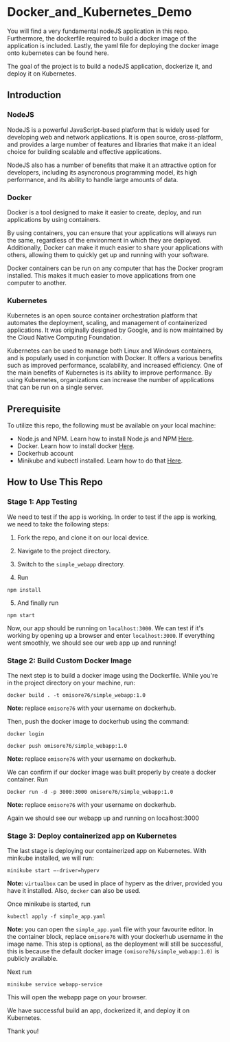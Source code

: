 # Docker_and_Kubernetes_Demo

You will find a very fundamental nodeJS application in this repo. Furthermore, the dockerfile required to build a docker image of the application is included. Lastly, the yaml file for deploying the docker image onto kubernetes can be found here.

The goal of the project is to build a nodeJS application, dockerize it, and deploy it on Kubernetes.

## Introduction 

### NodeJS

NodeJS is a powerful JavaScript-based platform that is widely used for developing web and network applications. It is open source, cross-platform, and provides a large number of features and libraries that make it an ideal choice for building scalable and effective applications. 

NodeJS also has a number of benefits that make it an attractive option for developers, including its asyncronous programming model, its high performance, and its ability to handle large amounts of data.

### Docker 

Docker is a tool designed to make it easier to create, deploy, and run applications by using containers. 

By using containers, you can ensure that your applications will always run the same, regardless of the environment in which they are deployed. Additionally, Docker can make it much easier to share your applications with others, allowing them to quickly get up and running with your software.

Docker containers can be run on any computer that has the Docker program installed. This makes it much easier to move applications from one computer to another. 

### Kubernetes

Kubernetes is an open source container orchestration platform that automates the deployment, scaling, and management of containerized applications. It was originally designed by Google, and is now maintained by the Cloud Native Computing Foundation. 

Kubernetes can be used to manage both Linux and Windows containers, and is popularly used in conjunction with Docker. It offers a various benefits such as improved performance, scalability, and increased efficiency. One of the main benefits of Kubernetes is its ability to improve performance. By using Kubernetes, organizations can increase the number of applications that can be run on a single server. 

## Prerequisite

To utilize this repo, the following must be available on your local machine:

* Node.js and NPM. Learn how to install Node.js and NPM [Here](https://nodejs.org/en/download/). 
* Docker. Learn how to install docker [Here](https://docs.docker.com/desktop/install/windows-install/). 
* Dockerhub account
* Minikube and kubectl installed. Learn how to do that [Here](https://minikube.sigs.k8s.io/docs/start/).

## How to Use This Repo

### Stage 1: App Testing

We need to test if the app is working. In order to test if the app is working, we need to take the following steps: 

1) Fork the repo, and clone it on our local device. 

2) Navigate to the project directory. 

3) Switch to the `simple_webapp` directory. 

4) Run
```
npm install 
```
5) And finally run 
```
npm start
```
Now, our app should be running on `localhost:3000`. We can test if it's working by opening up a browser and enter `localhost:3000`. If everything went smoothly, we should see our web app up and running!

### Stage 2: Build Custom Docker Image

The next step is to build a docker image using the Dockerfile. While you're in the project directory on your machine, run: 

```
docker build . -t omisore76/simple_webapp:1.0
```

**Note:** replace `omisore76` with your username on dockerhub.

Then, push the docker image to dockerhub using the command:

```
docker login

docker push omisore76/simple_webapp:1.0
```

**Note:** replace `omisore76` with your username on dockerhub.

We can confirm if our docker image was built properly by create a docker container. Run
```
Docker run -d -p 3000:3000 omisore76/simple_webapp:1.0
```
**Note:** replace `omisore76` with your username on dockerhub.

Again we should see our webapp up and running on localhost:3000

### Stage 3: Deploy containerized app on Kubernetes

The last stage is deploying our containerized app on Kubernetes. With minikube installed, we will run:
```
minikube start –-driver=hyperv
```
**Note:** `virtualbox` can be used in place of hyperv as the driver, provided you have it installed. Also, `docker` can also be used.

Once minikube is started, run
```
kubectl apply -f simple_app.yaml
```
**Note:** you can open the `simple_app.yaml` file with your favourite editor. In the container block, replace `omisore76` with your dockerhub username in the image name. This step is optional, as the deployment will still be successful, this is because the default docker image `(omisore76/simple_webapp:1.0)` is publicly available.

Next run
```
minikube service webapp-service
```
This will open the webapp page on your browser.


We have successful build an app, dockerized it, and deploy it on Kubernetes.

Thank you!
